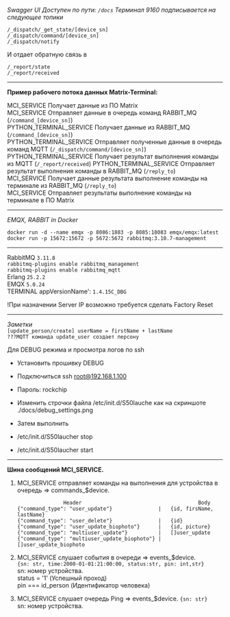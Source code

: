 *Swagger UI Доступен по пути: `/docs`*
*Терминал 9160 подписывается на следующее топики*

`/_dispatch/_get_state/[device_sn]`      
`/_dispatch/command/[device_sn]`  
`/_dispatch/notify`

И отдает обратную связь в

`/_report/state`  
`/_report/received`
  
-----------------------
**Пример рабочего потока данных Matrix-Terminal:**  
  
MCI_SERVICE Получает данные из ПО Matrix  
MCI_SERVICE Отправляет данные в очередь команд  RABBIT_MQ (`/command_[device_sn]`)   
PYTHON_TERMINAL_SERVICE Получает данные из RABBIT_MQ (`/command_[device_sn]`)    
PYTHON_TERMINAL_SERVICE Отправляет полученные данные в очередь команд MQTT (`/_dispatch/command/[device_sn]`)  
PYTHON_TERMINAL_SERVICE Получает результат выполнения команды из MQTT (`/_report/received`)
PYTHON_TERMINAL_SERVICE Отправляет результат выполнения команды в RABBIT_MQ (`/reply_to`)  
MCI_SERVICE Получает данные результата выполнение команды на терминале из RABBIT_MQ (`/reply_to`)     
MCI_SERVICE Отправляет результаты выполнение команды на терминале в ПО Matrix 
_______________________
*EMQX, RABBIT in Docker*  

`docker run -d --name emqx -p 8086:1883 -p 8085:18083 emqx/emqx:latest`    
`docker run -p 15672:15672 -p 5672:5672 rabbitmq:3.10.7-management`  
_______________________

RabbitMQ `3.11.8`      
`rabbitmq-plugins enable rabbitmq_management`  
`rabbitmq-plugins enable rabbitmq_mqtt`  
Erlang `25.2.2`   
EMQX `5.0.24`      
TERMINAL appVersionName': `1.4.15C_DBG`

!При назначении Server IP возможно требуется сделать Factory Reset

------------------------
*Заметки*  
`[update_person/create] userName = firstName + lastName`  
`???MQTT команда update_user создает персону`  

Для DEBUG режима и просмотра логов по ssh

* Установить прошивку DEBUG
* Подключиться ssh root@192.168.1.100
* Пароль: rockchip

* Изменить строчки файла /etc/init.d/S50lauche как на скриншоте ./docs/debug_settings.png
* Затем выполнить
* /etc/init.d/S50laucher stop
* /etc/init.d/S50laucher start
__________________________________
**Шина сообщений MCI_SERVICE.**  

1. MCI_SERVICE отправляет команды на выполнения для устройства в очередь => commands_$device.    

                      Header                                      Body
       {"command_type": "user_update"}               |   {id, firsName, lastName}
       {"command_type": "user_delete"}               |   {id}
       {"command_type": "user_update_biophoto"}      |   {id, picture}  
       {"command_type": "multiuser_update"}          |   []user_update   
       {"command_type": "multiuser_update_biophoto"} |   []user_update_biophoto     


2. MCI_SERVICE слушает события в очереди => events_$device.      
  `{sn: str, time:2000-01-01:21:00:00, status:str, pin: int,str}`  
  sn: номер устройства.  
  status = '1' (Успешный проход)   
  pin === id_person (Идентификатор человека)
  

3. MCI_SERVICE слушает очередь Ping => events_$device.
  `{sn: str}`    
  sn: номер устройства.

